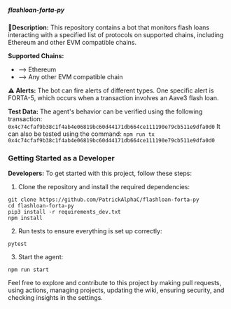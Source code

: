 ##### **flashloan-forta-py**

**📝Description:**
This repository contains a bot that monitors flash loans interacting with a specified list of protocols on supported chains, including Ethereum and other EVM compatible chains.

**Supported Chains:**
- --> Ethereum
- --> Any other EVM compatible chain

**⚠️ Alerts:**
The bot can fire alerts of different types. One specific alert is FORTA-5, which occurs when a transaction involves an Aave3 flash loan.

**Test Data:**
The agent's behavior can be verified using the following transaction:
`0x4c74cfaf9b38c1f4ab4e06819bc60d44171db664ce111190e79cb511e9dfa0d0`
It can also be tested using the command:
`npm run tx 0x4c74cfaf9b38c1f4ab4e06819bc60d44171db664ce111190e79cb511e9dfa0d0`

### Getting Started as a Developer
**Developers:**
To get started with this project, follow these steps:
1. Clone the repository and install the required dependencies:
```
git clone https://github.com/PatrickAlphaC/flashloan-forta-py
cd flashloan-forta-py
pip3 install -r requirements_dev.txt
npm install
```
2. Run tests to ensure everything is set up correctly:
```
pytest
```
3. Start the agent:
```
npm run start
```

Feel free to explore and contribute to this project by making pull requests, using actions, managing projects, updating the wiki, ensuring security, and checking insights in the settings.

